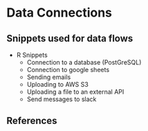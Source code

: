 # Data Connections 

## Snippets used for data flows 

* R Snippets 
	* Connection to a database (PostGreSQL)
	* Connection to google sheets 
	* Sending emails 
	* Uploading to AWS S3 
	* Uploading a file to an external API
	* Send messages to slack 


## References 